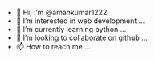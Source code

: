 - 👋 Hi, I’m @amankumar1222
- 👀 I’m interested in web development ...
- 🌱 I’m currently learning python ...
- 💞️ I’m looking to collaborate on github ...
- 📫 How to reach me ...

<!---
amankumar1222/amankumar1222 is a ✨ special ✨ repository because its `README.md` (this file) appears on your GitHub profile.
You can click the Preview link to take a look at your changes.
--->
